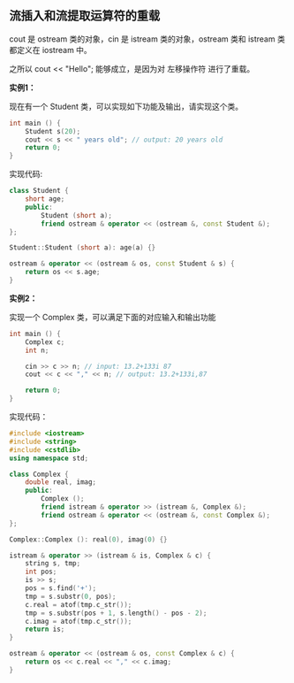 ## 流插入和流提取运算符的重载

cout 是 ostream 类的对象，cin 是 istream 类的对象，ostream 类和 istream 类都定义在 iostream 中。

之所以 cout << "Hello"; 能够成立，是因为对 左移操作符 进行了重载。

**实例1：**

现在有一个 Student 类，可以实现如下功能及输出，请实现这个类。

```c++
int main () {
    Student s(20);
    cout << s << " years old"; // output: 20 years old
    return 0;
}
```

实现代码:

```c++
class Student {
    short age;
    public:
        Student (short a);
        friend ostream & operator << (ostream &, const Student &);
};

Student::Student (short a): age(a) {}

ostream & operator << (ostream & os, const Student & s) {
    return os << s.age;
}
```

**实例2：**

实现一个 Complex 类，可以满足下面的对应输入和输出功能

```c++
int main () {
    Complex c;
    int n;

    cin >> c >> n; // input: 13.2+133i 87
    cout << c << "," << n; // output: 13.2+133i,87

    return 0;
}
```

实现代码：

```c++
#include <iostream>
#include <string>
#include <cstdlib>
using namespace std;

class Complex {
    double real, imag;
    public:
        Complex ();
        friend istream & operator >> (istream &, Complex &);
        friend ostream & operator << (ostream &, const Complex &);
};

Complex::Complex (): real(0), imag(0) {}

istream & operator >> (istream & is, Complex & c) {
    string s, tmp;
    int pos;
    is >> s;
    pos = s.find('+');
    tmp = s.substr(0, pos);
    c.real = atof(tmp.c_str());
    tmp = s.substr(pos + 1, s.length() - pos - 2);
    c.imag = atof(tmp.c_str());
    return is;
}

ostream & operator << (ostream & os, const Complex & c) {
    return os << c.real << "," << c.imag;
}
```